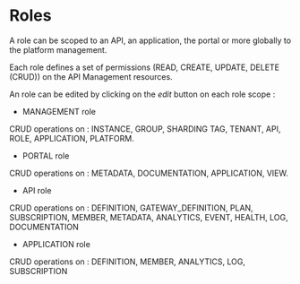 # Roles

A role can be scoped to an API, an application, the portal or more globally to the platform management.

Each role defines a set of permissions (READ, CREATE, UPDATE, DELETE (CRUD)) on the API Management resources.

An role can be edited by clicking on the *edit* button on each role scope :

* MANAGEMENT role

CRUD operations on : INSTANCE, GROUP, SHARDING TAG, TENANT, API, ROLE, APPLICATION, PLATFORM.

* PORTAL role

CRUD operations on : METADATA, DOCUMENTATION, APPLICATION, VIEW.

* API role

CRUD operations on : DEFINITION, GATEWAY_DEFINITION, PLAN, SUBSCRIPTION, MEMBER, METADATA, ANALYTICS, EVENT, HEALTH, LOG, DOCUMENTATION

* APPLICATION role

CRUD operations on : DEFINITION, MEMBER, ANALYTICS, LOG, SUBSCRIPTION
